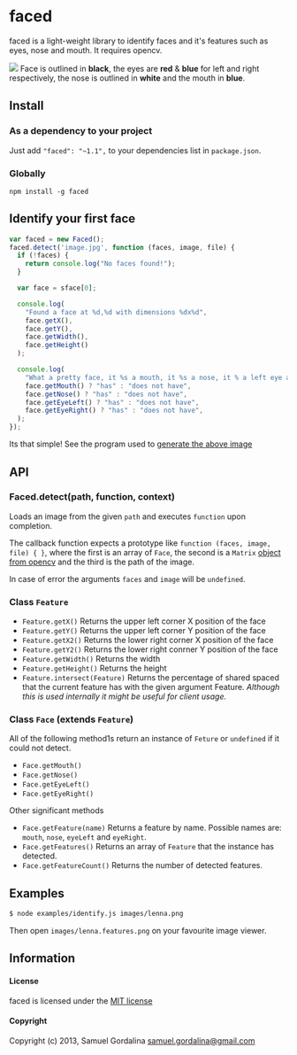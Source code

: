 # faced

faced is a light-weight library to identify faces and it's features such as eyes, nose and mouth. It requires opencv.

![](https://raw.github.com/gordalina/faced/master/images/lenna.features.png)
Face is outlined in **black**, the eyes are **red** & **blue** for left and right respectively, the nose is outlined in **white** and the mouth in **blue**.

## Install

### As a dependency to your project
Just add `"faced": "~1.1",` to your dependencies list in `package.json`.

### Globally
`npm install -g faced`

## Identify your first face

```javascript
var faced = new Faced();
faced.detect('image.jpg', function (faces, image, file) {
  if (!faces) {
    return console.log("No faces found!");
  }

  var face = sface[0];

  console.log(
    "Found a face at %d,%d with dimensions %dx%d",
    face.getX(),
    face.getY(),
    face.getWidth(),
    face.getHeight()
  );

  console.log(
    "What a pretty face, it %s a mouth, it %s a nose, it % a left eye and it %s a right eye!",
    face.getMouth() ? "has" : "does not have",
    face.getNose() ? "has" : "does not have",
    face.getEyeLeft() ? "has" : "does not have",
    face.getEyeRight() ? "has" : "does not have",
  );
});
```

Its that simple! See the program used to [generate the above image](https://raw.github.com/gordalina/faced/master/examples/identify.js)

## API

### Faced.detect(path, function, context)

Loads an image from the given `path` and executes `function` upon completion.

The callback function expects a prototype like `function (faces, image, file) { }`, where the first is an array of `Face`, the second is a `Matrix` [object from opencv](https://npmjs.org/package/opencv#readme) and the third is the path of the image.

In case of error the arguments `faces` and `image` will be `undefined`.

### Class `Feature`
 - `Feature.getX()` Returns the upper left corner X position of the face
 - `Feature.getY()` Returns the upper left corner Y position of the face
 - `Feature.getX2()` Returns the lower right corner X position of the face
 - `Feature.getY2()` Returns the lower right conrner Y position of the face
 - `Feature.getWidth()` Returns the width
 - `Feature.getHeight()` Returns the height
 - `Feature.intersect(Feature)` Returns the percentage of shared spaced that the current feature has with the given argument Feature. *Although this is used internally it might be useful for client usage.*

### Class `Face` (extends `Feature`)

All of the following method1s return an instance of `Feture` or `undefined` if it could not detect.

 - `Face.getMouth()`
 - `Face.getNose()`
 - `Face.getEyeLeft()`
 - `Face.getEyeRight()`

Other significant methods

 - `Face.getFeature(name)` Returns a feature by name. Possible names are: `mouth`, `nose`, `eyeLeft` and `eyeRight`.
 - `Face.getFeatures()` Returns an array of `Feature` that the instance has detected.
 - `Face.getFeatureCount()` Returns the number of detected features.

## Examples

```bash
$ node examples/identify.js images/lenna.png
```

Then open `images/lenna.features.png` on your favourite image viewer.

## Information

#### License

faced is licensed under the [MIT license](http://opensource.org/licenses/MIT)

#### Copyright

Copyright (c) 2013, Samuel Gordalina <samuel.gordalina@gmail.com>